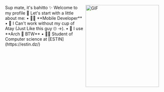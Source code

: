 <img align="right" alt="GIF" src="https://i.gifer.com/Atll.gif" width="240" height="271" />
Sup mate, it's bahitto ✨  
Welcome to my profile 👋  
Let's start with a little about me:
• 🧑‍💻 **Mobile Developer**  
• 🍵 I Can't work without my cup of Atay (Just Like this guy 🙄 ->).  
• 🐧 I use **Arch  BTW**  
• 🧑‍🎓 Student of Computer science at [ESTIN](https://estin.dz/)  

